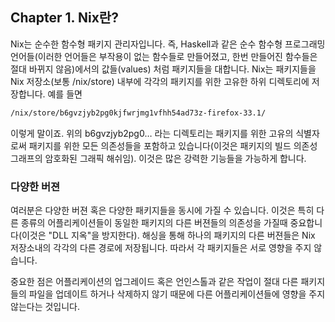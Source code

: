 ## Chapter 1. Nix란?
Nix는 순수한 함수형 패키지 관리자입니다. 즉, Haskell과 같은 순수 함수형 프로그래밍 언어들(이러한 언어들은 부작용이 없는 함수들로 만들어졌고, 한번 만들어진 함수들은 절대 바뀌지 않음)에서의 값들(values) 처럼 패키지들을 대합니다. Nix는 패키지들을 Nix 저장소(보통 /nix/store) 내부에 각각의 패키지를 위한 고유한 하위 디렉토리에 저장합니다. 예를 들면
```bash
/nix/store/b6gvzjyb2pg0kjfwrjmg1vfhh54ad73z-firefox-33.1/
```
이렇게 말이죠. 위의 b6gvzjyb2pg0… 라는 디렉토리는 패키지를 위한 고유의 식별자로써 패키지를 위한 모든 의존성들을 포함하고 있습니다(이것은 패키지의 빌드 의존성 그래프의 암호화된 그래픽 해쉬임). 이것은 많은 강력한 기능들을 가능하게 합니다.
### 다양한 버젼
여러분은 다양한 버젼 혹은 다양한 패키지들을 동시에 가질 수 있습니다. 이것은 특히 다른 종류의 어플리케이션들이 동일한 패키지의 다른 버젼들의 의존성을 가질때 중요합니다(이것은 "DLL 지옥"을 방지한다). 해싱을 통해 하나의 패키지의 다른 버젼들은 Nix 저장소내의 각각의 다른 경로에 저장됩니다. 따라서 각 패키지들은 서로 영향을 주지 않습니다.

중요한 점은 어플리케이션의 업그레이드 혹은 언인스톨과 같은 작업이 절대 다른 패키지들의 파일을 업데이트 하거나 삭제하지 않기 때문에 다른 어플리케이션들에 영향을 주지 않는다는 것입니다.
